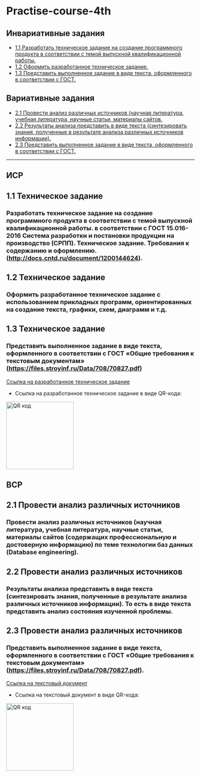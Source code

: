 # Practise-course-4th

## Инвариативные задания

* [1.1 Разработать техническое задание на создание программного продукта в соответствии с темой выпускной квалификационной работы.](#11-техническое-задание)
* [1.2 Оформить разработанное техническое задание.](#12-техническое-задание)
* [1.3 Представить выполненное задание в виде текста, оформленного в соответствии с ГОСТ.](#13-техническое-задание)

## Вариативные задания
* [2.1 Провести анализ различных источников (научная литература, учебная литература, научные статьи, материалы сайтов.](#21-провести-анализ-различных-источников)
* [2.2 Результаты анализа представить в виде текста (синтезировать знания, полученные в результате анализа различных источников информации).](#22-провести-анализ-различных-источников)
* [2.3 Представить выполненное задание в виде текста, оформленного в соответствии с ГОСТ.](#23-провести-анализ-различных-источников)

-------

## ИСР

## 1.1 Техническое задание

### Разработать техническое задание на создание программного продукта в соответствии с темой выпускной квалификационной работы. в соответствии с ГОСТ 15.016-2016 Система разработки и постановки продукции на производство (СРПП). Техническое задание. Требования к содержанию и оформлению. (http://docs.cntd.ru/document/1200144624).

## 1.2 Техническое задание

### Оформить разработанное техническое задание с использованием прикладных программ, ориентированных на создание текста, графики, схем, диаграмм и т.д.

## 1.3 Техническое задание

### Представить выполненное задание в виде текста, оформленного в соответствии с ГОСТ «Общие требования к текстовым документам» (https://files.stroyinf.ru/Data/708/70827.pdf)

[Ссылка на разработанное техническое задание](ИСР%201.1/Шумякин%20И.С.%202ИВТ(2)%20ИСР%201.1.pdf)

* Ссылка на разработанное техническое задание в виде QR-кода:

<a href="http://qrcoder.ru" target="_blank"><img src="http://qrcoder.ru/code/?https%3A%2F%2Fgithub.com%2Filya-s-h%2FPractise-course-2nd%2Ftree%2Fmaster%2F%25D0%2598%25D0%25A1%25D0%25A0%25201.1&4&0" width="180" height="180" border="0" title="QR код"></a>

## ВСР

## 2.1 Провести анализ различных источников

### Провести анализ различных источников (научная литература, учебная литература, научные статьи, материалы сайтов (содержащих профессиональную и достоверную информацию) по теме технологии баз данных (Database engineering).

## 2.2 Провести анализ различных источников

### Результаты анализа представить в виде текста (синтезировать знания, полученные в результате анализа различных источников информации). То есть в виде текста представить анализ состояния изученной проблемы.

## 2.3 Провести анализ различных источников

### Представить выполненное задание в виде текста, оформленного в соответствии с ГОСТ «Общие требования к текстовым документам» (https://files.stroyinf.ru/Data/708/70827.pdf).

[Ссылка на текстовый документ](ВСР%202.1/Шумякин%20И.С.%202ИВТ(2)%20ВСР%202.1.pdf)

* Ссылка на текстовый документ в виде QR-кода:

<a href="http://qrcoder.ru" target="_blank"><img src="http://qrcoder.ru/code/?https%3A%2F%2Fgithub.com%2Filya-s-h%2FPractise-course-2nd%2Ftree%2Fmaster%2F%25D0%2592%25D0%25A1%25D0%25A0%25202.1&4&0" width="180" height="180" border="0" title="QR код"></a>




